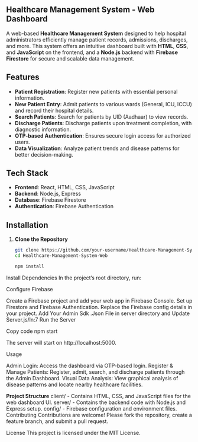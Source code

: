 ## Healthcare Management System - Web Dashboard

A web-based **Healthcare Management System** designed to help hospital administrators efficiently manage patient records, admissions, discharges, and more. This system offers an intuitive dashboard built with **HTML**, **CSS**, and **JavaScript** on the frontend, and a **Node.js** backend with **Firebase Firestore** for secure and scalable data management.

## Features

- **Patient Registration**: Register new patients with essential personal information.
- **New Patient Entry**: Admit patients to various wards (General, ICU, ICCU) and record their hospital details.
- **Search Patients**: Search for patients by UID (Aadhaar) to view records.
- **Discharge Patients**: Discharge patients upon treatment completion, with diagnostic information.
- **OTP-based Authentication**: Ensures secure login access for authorized users.
- **Data Visualization**: Analyze patient trends and disease patterns for better decision-making.

## Tech Stack

- **Frontend**: React, HTML, CSS, JavaScript
- **Backend**: Node.js, Express
- **Database**: Firebase Firestore
- **Authentication**: Firebase Authentication

## Installation

1. **Clone the Repository**
   ```bash
   git clone https://github.com/your-username/Healthcare-Management-System-Web.git
   cd Healthcare-Management-System-Web

   npm install
Install Dependencies In the project’s root directory, run:

Configure Firebase

Create a Firebase project and add your web app in Firebase Console.
Set up Firestore and Firebase Authentication.
Replace the Firebase config details in your project.
Add Your Admin Sdk .Json File in server directory and Update Server.js/ln:7
Run the Server

Copy code
npm start

The server will start on http://localhost:5000.

Usage

Admin Login: Access the dashboard via OTP-based login.
Register & Manage Patients: Register, admit, search, and discharge patients through the Admin Dashboard.
Visual Data Analysis: View graphical analysis of disease patterns and locate nearby healthcare facilities.

**Project Structure**
client/ - Contains HTML, CSS, and JavaScript files for the web dashboard UI.
server/ - Contains the backend code with Node.js and Express setup.
config/ - Firebase configuration and environment files.
Contributing
Contributions are welcome! Please fork the repository, create a feature branch, and submit a pull request.

License
This project is licensed under the MIT License.
